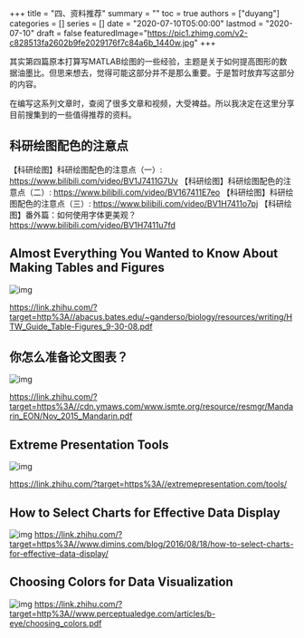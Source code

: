 +++
title = "四、资料推荐"
summary = ""
toc = true
authors = ["duyang"]
categories = []
series = []
date = "2020-07-10T05:00:00"
lastmod = "2020-07-10"
draft = false
featuredImage="https://pic1.zhimg.com/v2-c828513fa2602b9fe2029176f7c84a6b_1440w.jpg"
+++

其实第四篇原本打算写MATLAB绘图的一些经验，主题是关于如何提高图形的数据油墨比。但思来想去，觉得可能这部分并不是那么重要。于是暂时放弃写这部分的内容。

在编写这系列文章时，查阅了很多文章和视频，大受裨益。所以我决定在这里分享目前搜集到的一些值得推荐的资料。

## 科研绘图配色的注意点

【科研绘图】科研绘图配色的注意点（一）: https://www.bilibili.com/video/BV1J7411G7Uv
【科研绘图】科研绘图配色的注意点（二）: https://www.bilibili.com/video/BV167411E7eo
【科研绘图】科研绘图配色的注意点（三）:  https://www.bilibili.com/video/BV1H7411o7pj
【科研绘图】番外篇：如何使用字体更美观？ https://www.bilibili.com/video/BV1H7411u7fd

## Almost Everything You Wanted to Know About Making Tables and Figures

![img](https://pic4.zhimg.com/80/v2-f791445f068e51a9d801bfa476524d3b_720w.jpg)

https://link.zhihu.com/?target=http%3A//abacus.bates.edu/~ganderso/biology/resources/writing/HTW_Guide_Table-Figures_9-30-08.pdf

## 你怎么准备论文图表？

![img](https://pic4.zhimg.com/80/v2-9043f5652e8568f3fb7c364f1b23b23b_720w.jpg)

https://link.zhihu.com/?target=https%3A//cdn.ymaws.com/www.ismte.org/resource/resmgr/Mandarin_EON/Nov_2015_Mandarin.pdf

## Extreme Presentation Tools

![img](https://pic1.zhimg.com/80/v2-0ea7d7e3c1ade5712c4c53df3dfb260c_720w.jpg)

https://link.zhihu.com/?target=https%3A//extremepresentation.com/tools/

## How to Select Charts for Effective Data Display

![img](https://pic4.zhimg.com/80/v2-4dd584d2c3c387362f237f5321bcef17_720w.jpg)
https://link.zhihu.com/?target=https%3A//www.dimins.com/blog/2016/08/18/how-to-select-charts-for-effective-data-display/

## Choosing Colors for Data Visualization

![img](https://pic4.zhimg.com/80/v2-61df988e9eab16f05cf6b22512479663_720w.jpg)
https://link.zhihu.com/?target=http%3A//www.perceptualedge.com/articles/b-eye/choosing_colors.pdf